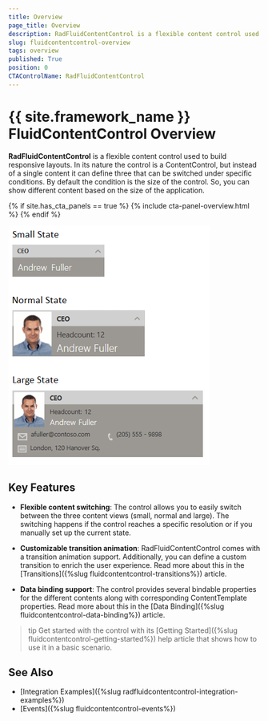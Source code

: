 ```yaml
---
title: Overview
page_title: Overview
description: RadFluidContentControl is a flexible content control used to built responsive layouts.
slug: fluidcontentcontrol-overview
tags: overview
published: True
position: 0
CTAControlName: RadFluidContentControl
---
```


# {{ site.framework_name }} FluidContentControl Overview

__RadFluidContentControl__ is a flexible content control used to build responsive layouts. In its nature the control is a ContentControl, but instead of a single content it can define three that can be switched under specific conditions. By default the condition is the size of the control. So, you can show different content based on the size of the application.

{% if site.has_cta_panels == true %}
{% include cta-panel-overview.html %}
{% endif %}

![radfluidcontentcontrol-overview-01](images/radfluidcontentcontrol-overview-0.png)

## Key Features

* __Flexible content switching__: The control allows you to easily switch between the three content views (small, normal and large). The switching happens if the control reaches a specific resolution or if you manually set up the current state.

* __Customizable transition animation__: RadFluidContentControl comes with a transition animation support. Additionally, you can define a custom transition to enrich the user experience. Read more about this in the [Transitions]({%slug fluidcontentcontrol-transitions%}) article.

* __Data binding support__: The control provides several bindable properties for the different contents along with corresponding ContentTemplate properties. Read more about this in the [Data Binding]({%slug fluidcontentcontrol-data-binding%}) article.

>tip Get started with the control with its [Getting Started]({%slug fluidcontentcontrol-getting-started%}) help article that shows how to use it in a basic scenario.

## See Also
 * [Integration Examples]({%slug radfluidcontentcontrol-integration-examples%})
 * [Events]({%slug fluidcontentcontrol-events%})
